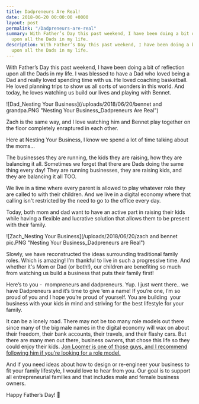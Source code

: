 ```yaml
---
title: Dadpreneurs Are Real!
date: 2018-06-20 00:00:00 +0000
layout: post
permalink: "/Dadpreneurs-are-real"
summary: With Father’s Day this past weekend, I have been doing a bit of reflection
  upon all the Dads in my life.
description: With Father’s Day this past weekend, I have been doing a bit of reflection
  upon all the Dads in my life.
---
```

With Father’s Day this past weekend, I have been doing a bit of reflection upon all the Dads in my life. I was blessed to have a Dad who loved being a Dad and really loved spending time with us. He loved coaching basketball. He loved planning trips to show us all sorts of wonders in this world. And today, he loves watching us build our lives and playing with Bennet. 

![Dad_Nesting Your Business](/uploads/2018/06/20/bennet and grandpa.PNG "Nesting Your Business_Dadpreneurs Are Real")

Zach is the same way, and I love watching him and Bennet play together on the floor completely enraptured in each other.

Here at Nesting Your Business, I know we spend a lot of time talking about the moms...

The businesses they are running, the kids they are raising, how they are balancing it all. Sometimes we forget that there are Dads doing the same thing every day! They are running businesses, they are raising kids, and they are balancing it all TOO.

We live in a time where every parent is allowed to play whatever role they are called to with their children. And we live in a digital economy where that calling isn't restricted by the need to go to the office every day. 

Today, both mom and dad want to have an active part in raising their kids while having a flexible and lucrative solution that allows them to be present with their family.

![Zach_Nesting Your Business](/uploads/2018/06/20/zach and bennet pic.PNG "Nesting Your Business_Dadpreneurs are Real")

Slowly, we have reconstructed the ideas surrounding traditional family roles. Which is amazing! I’m thankful to live in such a progressive time. And whether it's Mom or Dad (or both!), our children are benefiting so much from watching us build a business that puts their family first! 

Here’s to you -  mompreneurs and dadpreneurs. Yup. I just went there.. we have Dadpreneurs and it’s time to give ‘em a name! If you’re one, I’m so proud of you and I hope you’re proud of yourself. You are building  your business with your kids in mind and striving for the best lifestyle for your family.

It can be a lonely road. There may not be too many role models out there since many of the big male names in the digital economy will wax on about their freedom, their bank accounts, their travels, and their flashy cars. But there are many men out there, business owners, that chose this life so they could enjoy their kids. [Jon Loomer is one of those guys, and I recommend following him if you’re looking for a role model.](https://www.jonloomer.com/2017/08/18/entrepreneurs-6-years-without-boss/)

And if you need ideas about how to design or re-engineer your business to fit your family lifestyle, I would love to hear from you. Our goal is to support all entrepreneurial families and that includes male and female business owners.

Happy Father’s Day! 💙
